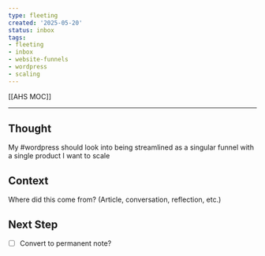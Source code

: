 ```yaml
---
type: fleeting
created: '2025-05-20'
status: inbox
tags:
- fleeting
- inbox
- website-funnels
- wordpress
- scaling
---
```




[[AHS MOC]]

---

## Thought  
My #wordpress  should look into being streamlined as a singular funnel with a single product I want to scale

## Context  
Where did this come from? (Article, conversation, reflection, etc.)

## Next Step  
- [ ] Convert to permanent note?
